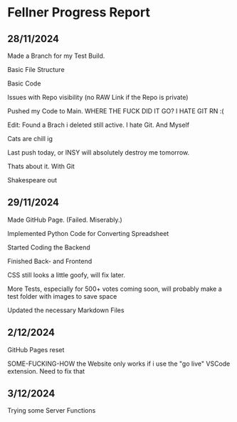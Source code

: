# Fellner Progress Report

## 28/11/2024

Made a Branch for my Test Build.

Basic File Structure

Basic Code

Issues with Repo visibility (no RAW Link if the Repo is private)

Pushed my Code to Main. WHERE THE FUCK DID IT GO? I HATE GIT RN :(

Edit: Found a Brach i deleted still active. I hate Git. And Myself

Cats are chill ig

Last push today, or INSY will absolutely destroy me tomorrow.

Thats about it. With Git

Shakespeare out

## 29/11/2024

Made GitHub Page. (Failed. Miserably.)

Implemented Python Code for Converting Spreadsheet

Started Coding the Backend

Finished Back- and Frontend

CSS still looks a little goofy, will fix later.

More Tests, especially for 500+ votes coming soon, will probably make a test folder with images to save space

Updated the necessary Markdown Files

## 2/12/2024

GitHub Pages reset

SOME-FUCKING-HOW the Website only works if i use the "go live" VSCode extension. Need to fix that

## 3/12/2024

Trying some Server Functions
